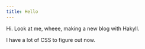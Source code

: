 ```yaml
---
title: Hello
---
```


Hi. Look at me, wheee, making a new blog with Hakyll.

I have a lot of CSS to figure out now.